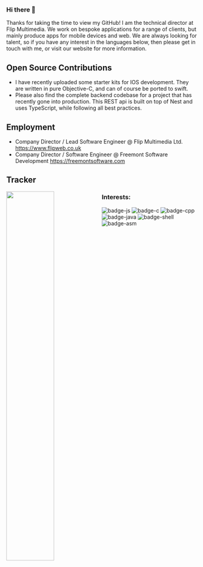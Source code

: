 ### Hi there 👋

Thanks for taking the time to view my GitHub! I am the technical director at Flip Multimedia. We work on bespoke applications for a range of clients, but mainly produce apps for mobile devices and web. We are always looking for talent, so if you have any interest in the languages below, then please get in touch with me, or visit our website for more information.

## Open Source Contributions
- I have recently uploaded some starter kits for IOS development. They are written in pure Objective-C, and can of course be ported to swift. 
- Please also find the complete backend codebase for a project that has recently gone into production. This REST api is built on top of Nest and uses TypeScript, while following all best practices.

## Employment
- Company Director / Lead Software Engineer @ Flip Multimedia Ltd. https://www.flipweb.co.uk
- Company Director / Software Engineer @ Freemont Software Development https://freemontsoftware.com

## Tracker
<img style='float: left;' src='https://github-readme-stats.vercel.app/api?username=jamesfngibbons&&show_icons=true&count_private=true' width='50%'>

### Interests:
![badge-js](https://img.shields.io/badge/Language-Javascript-f1e05a?style=for-the-badge&logo=javascript) ![badge-c](https://img.shields.io/badge/Language-C-555555?style=for-the-badge&logo=C) ![badge-cpp](https://img.shields.io/badge/Language-C++-f34b7d?style=for-the-badge&logo=C%2B%2B) ![badge-java](https://img.shields.io/badge/Language-Java-b07219?style=for-the-badge&logo=Java) ![badge-shell](https://img.shields.io/badge/Language-Shell-89e051?style=for-the-badge&logo=gnu-bash) ![badge-asm](https://img.shields.io/badge/Language-Assembly-6E4C13?style=for-the-badge&logo=assembly) 

<!--
**JamesFNGibbons/JamesFNGibbons** is a ✨ _special_ ✨ repository because its `README.md` (this file) appears on your GitHub profile.

Here are some ideas to get you started:

- 🔭 I’m currently working with ...
  A custom user interface toolkit, built in pure Objective C to enable faster IOS development ...
  
- 🌱 I’m currently learning ...
- 👯 I’m looking to collaborate on ...
- 🤔 I’m looking for help with ...
- 💬 Ask me about ...
- 📫 How to reach me: ...
- 😄 Pronouns: ...
- ⚡ Fun fact: ...
-->
